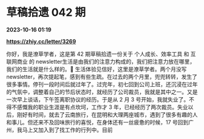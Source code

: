# 草稿拾遗 042 期

**2023-10-16 01:19**

**https://zhiy.cc/letter/3269**

你好，我是潦草学者，这是第 42 期草稿拾遗一份关于 个人成长、效率工具 和 互联网商业 的 newsletter生活是由我们的注意力构成的，我们把注意力放在哪里，我们的生活就是什么样的。🍻 生活体验见信好，这里是潦草学者。两个月没写 newsletter，再次提起笔，感到有些生疏。在过去的两个月里，兜兜转转，发生了很多事情。停刊一段时间后就过年了。过完年，初七回到公司上班，还沉浸在过年的气氛中，调整着自己的节后状态时，就经历了公司裁员，我就是其中之一。又是一次早上谈话，下午签离职协议的经历。于是从 2 月 3 号开始，我就失业了。不得不感慨我的职业生涯是有点坎坷，工作才 3 年，已经经历了两次裁员。失业以后，刚好有时间，就去了云南旅行，在昆明和大理两座城市，遇到了很多有趣的人和事儿。但还来不及回味旅行的喜悦，在身体还有一丝疲惫的时候，17 号回到广州，我马上又加入到了找工作的行列中。目前